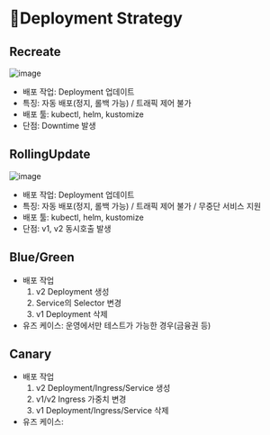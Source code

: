 # :rocket:Deployment Strategy


## Recreate
![image](https://github.com/user-attachments/assets/18b5df4e-f3e6-428f-872e-7540ed940356)

- 배포 작업: Deployment 업데이트 
- 특징: 자동 배포(정지, 롤백 가능) / 트래픽 제어 불가
- 배포 툴: kubectl, helm, kustomize
- 단점: Downtime 발생


## RollingUpdate
![image](https://github.com/user-attachments/assets/755e9d58-ee30-4694-b766-f6731b12a8d1)

- 배포 작업: Deployment 업데이트
- 특징: 자동 배포(정지, 롤백 가능) / 트래픽 제어 불가 / 무중단 서비스 지원
- 배포 툴: kubectl, helm, kustomize
- 단점: v1, v2 동시호출 발생

## Blue/Green
- 배포 작업
  1) v2 Deployment 생성
  2) Service의 Selector 변경
  3) v1 Deployment 삭제
- 유즈 케이스: 운영에서만 테스트가 가능한 경우(금융권 등)

  
## Canary
- 배포 작업
  1) v2 Deployment/Ingress/Service 생성
  2) v1/v2 Ingress 가중치 변경
  3) v1 Deployment/Ingress/Service 삭제
- 유즈 케이스: 
